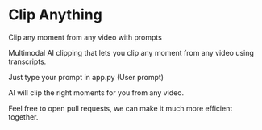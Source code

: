 # Clip Anything
Clip any moment from any video with prompts

Multimodal AI clipping that lets you clip any moment from any video using transcripts.

Just type your prompt in app.py (User prompt)

AI will clip the right moments for you from any video.

Feel free to open pull requests, we can make it much more efficient together.
